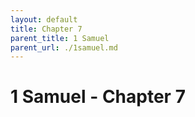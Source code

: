 ```yaml
---
layout: default
title: Chapter 7
parent_title: 1 Samuel
parent_url: ./1samuel.md
---
```


# 1 Samuel - Chapter 7
